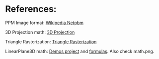 # References:

PPM Image format: 
    [Wikipedia Netpbm](https://en.wikipedia.org/wiki/Netpbm)

3D Projection math:
    [3D Projection](https://en.wikipedia.org/wiki/3D_projection)

Triangle Rasterization:
    [Triangle Rasterization](https://joshbeam.com/articles/triangle_rasterization/)

LinearPlane3D math:
    [Demos project](https://www.desmos.com/3d/577a697eb9) and
    [formulas](https://www.youtube.com/watch?v=rL9UXzZYYo4).
    Also check math.png.
